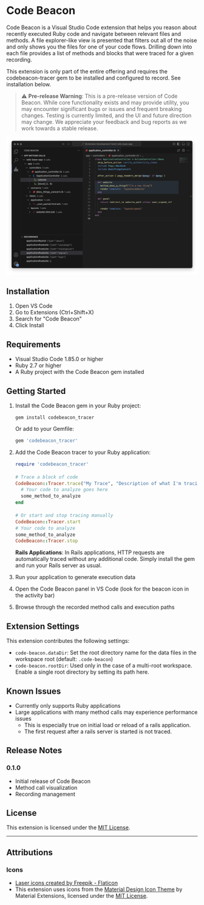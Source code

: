 # Code Beacon

Code Beacon is a Visual Studio Code extension that helps you reason about recently executed Ruby code and navigate between relevant files and methods. A file explorer-like view is presented that filters out all of the noise and only shows you the files for one of your code flows. Drilling down into each file provides a list of methods and blocks that were traced for a given recording.

This extension is only part of the entire offering and requires the codebeacon-tracer gem to be installed and configured to record. See installation below.

> ⚠️ **Pre-release Warning**: This is a pre-release version of Code Beacon. While core functionality exists and may provide utility, you may encounter significant bugs or issues and frequent breaking changes. Testing is currently limited, and the UI and future direction may change. We appreciate your feedback and bug reports as we work towards a stable release.

![Code Beacon Demo](resources/codebeacon-demo.png)

## Installation

1. Open VS Code
2. Go to Extensions (Ctrl+Shift+X)
3. Search for "Code Beacon"
4. Click Install

## Requirements

- Visual Studio Code 1.85.0 or higher
- Ruby 2.7 or higher
- A Ruby project with the Code Beacon gem installed

## Getting Started

1. Install the Code Beacon gem in your Ruby project:
   ```
   gem install codebeacon_tracer
   ```
   
   Or add to your Gemfile:
   ```ruby
   gem 'codebeacon_tracer'
   ```

2. Add the Code Beacon tracer to your Ruby application:

   ```ruby
   require 'codebeacon_tracer'

   # Trace a block of code
   CodeBeacon::Tracer.trace("My Trace", "Description of what I'm tracing") do |tracer|
     # Your code to analyze goes here
     some_method_to_analyze
   end

   # Or start and stop tracing manually
   CodeBeacon::Tracer.start
   # Your code to analyze
   some_method_to_analyze
   CodeBeacon::Tracer.stop
   ```

   **Rails Applications**: In Rails applications, HTTP requests are automatically traced without any additional code. Simply install the gem and run your Rails server as usual.

3. Run your application to generate execution data
4. Open the Code Beacon panel in VS Code (look for the beacon icon in the activity bar)
5. Browse through the recorded method calls and execution paths

## Extension Settings

This extension contributes the following settings:

* `code-beacon.dataDir`: Set the root directory name for the data files in the workspace root (default: `.code-beacon`)
* `code-beacon.rootDir`: Used only in the case of a multi-root workspace. Enable a single root directory by setting its path here.

## Known Issues

- Currently only supports Ruby applications
- Large applications with many method calls may experience performance issues
   - This is especially true on initial load or reload of a rails application.
   - The first request after a rails server is started is not traced.

## Release Notes

### 0.1.0

- Initial release of Code Beacon
- Method call visualization
- Recording management

## License

This extension is licensed under the [MIT License](LICENSE.md).

---

## Attributions

### Icons

- <a href="https://www.flaticon.com/free-icons/laser" title="laser icons">Laser icons created by Freepik - Flaticon</a>
- This extension uses icons from the [Material Design Icon Theme](https://github.com/material-extensions/vscode-material-icon-theme) by Material Extensions, licensed under the [MIT License](https://github.com/material-extensions/vscode-material-icon-theme/blob/main/LICENSE).
